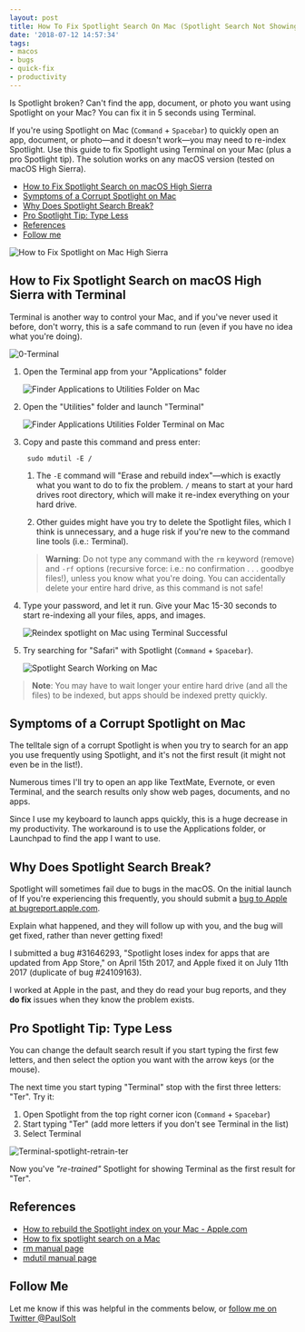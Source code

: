```yaml
---
layout: post
title: How To Fix Spotlight Search On Mac (Spotlight Search Not Showing Apps)
date: '2018-07-12 14:57:34'
tags:
- macos
- bugs
- quick-fix
- productivity
---
```


Is Spotlight broken? Can't find the app, document, or photo you want using Spotlight on your Mac? You can fix it in 5 seconds using Terminal.

If you're using Spotlight on Mac (`Command` + `Spacebar`) to quickly open an app, document, or photo—and it doesn't work—you may need to re-index Spotlight. Use this guide to fix Spotlight using Terminal on your Mac (plus a pro Spotlight tip). The solution works on any macOS version (tested on macOS High Sierra).

* [How to Fix Spotlight Search on macOS High Sierra](#fix)
* [Symptoms of a Corrupt Spotlight on Mac](#symptoms)
* [Why Does Spotlight Search Break?](#why)
* [Pro Spotlight Tip: Type Less](#tip)
* [References](#references)
* [Follow me](#follow-me)

![How to Fix Spotlight on Mac High Sierra](/content/images/2018/07/How-to-fix-spotlight-on-Mac.jpg)

## How to Fix Spotlight Search on macOS High Sierra  with Terminal<a id="fix"></a>

Terminal is another way to control your Mac, and if you've never used it before, don't worry, this is a safe command to run (even if you have no idea what you're doing).

![0-Terminal](/content/images/2018/07/0-Terminal.png#full)

1. Open the Terminal app from your "Applications" folder 

    ![Finder Applications to Utilities Folder on Mac](/content/images/2018/07/1-Finder-applications-utilities-macos-high-sierra.png)

2. Open the "Utilities" folder and launch "Terminal"

    ![Finder Applications Utilities Folder Terminal on Mac](/content/images/2018/07/2-Finder-applications-utilities-terminal-macos-high-sierra.png)

3. Copy and paste this command and press enter:

        sudo mdutil -E /

    
    1. The `-E` command will "Erase and rebuild index"—which is exactly what you want to do to fix the problem. `/` means to start at your hard drives root directory, which will make it re-index everything on your hard drive.


    2. Other guides might have you try to delete the Spotlight files, which I think is unnecessary, and a huge risk if you're new to the command line tools (i.e.: Terminal).
        
    > **Warning**: Do not type any command with the `rm` keyword (remove) and `-rf` options (recursive force: i.e.: no confirmation . . . goodbye files!), unless you know what you're doing. You can accidentally delete your entire hard drive, as this command is not safe!

4. Type your password, and let it run. Give your Mac 15-30 seconds to start re-indexing all your files, apps, and images.

    ![Reindex spotlight on Mac using Terminal Successful](/content/images/2018/07/3Reindex-Mac-Spotlight-Search-Using-Terminal.png)

5. Try searching for "Safari" with Spotlight (`Command` + `Spacebar`). 

    ![Spotlight Search Working on Mac](/content/images/2018/07/01-Spotlight-search-mac-working.png)
    
> **Note**: You may have to wait longer your entire hard drive (and all the files) to be indexed, but apps should be indexed pretty quickly.

## Symptoms of a Corrupt Spotlight on Mac <a id="symptoms"></a>

The telltale sign of a corrupt Spotlight is when you try to search for an app you use frequently using Spotlight, and it's not the first result (it might not even be in the list!).

Numerous times I'll try to open an app like TextMate, Evernote, or even Terminal, and the search results only show web pages, documents, and no apps. 

Since I use my keyboard to launch apps quickly, this is a huge decrease in my productivity. The workaround is to use the Applications folder, or Launchpad to find the app I want to use.

## Why Does Spotlight Search Break? <a id="why"></a>

Spotlight will sometimes fail due to bugs in the macOS. On the initial launch of If you're experiencing this frequently, you should submit a [bug to Apple at bugreport.apple.com](http://bugreport.apple.com). 

Explain what happened, and they will follow up with you, and the bug will get fixed, rather than never getting fixed!

I submitted a bug #31646293, "Spotlight loses index for apps that are updated from App Store," on April 15th 2017, and Apple fixed it on July 11th 2017 (duplicate of bug #24109163).

I worked at Apple in the past, and they do read your bug reports, and they **do fix** issues when they know the problem exists. 

## Pro Spotlight Tip: Type Less <a id="tip"></a>

You can change the default search result if you start typing the first few letters, and then select the option you want with the arrow keys (or the mouse).

The next time you start typing "Terminal" stop with the first three letters: "Ter". Try it:

1. Open Spotlight from the top right corner icon (`Command` + `Spacebar`)
2. Start typing "Ter" (add more letters if you don't see Terminal in the list)
3. Select Terminal

![Terminal-spotlight-retrain-ter](/content/images/2018/07/Terminal-spotlight-retrain-ter.png)

Now you've *"re-trained"* Spotlight for showing Terminal as the first result for "Ter".

## References <a id="references"></a>
* [How to rebuild the Spotlight index on your Mac - Apple.com](https://support.apple.com/en-us/ht201716)
* [How to fix spotlight search on a Mac](https://www.amsys.co.uk/blog/how-to-fix-spotlight-search-on-a-mac/)
* [rm manual page](https://ss64.com/bash/rm.html)
* [mdutil manual page](https://ss64.com/osx/mdutil.html)

## Follow Me <a id="follow-me"></a>

Let me know if this was helpful in the comments below, or [follow me on Twitter @PaulSolt](http://twitter.com/PaulSolt)